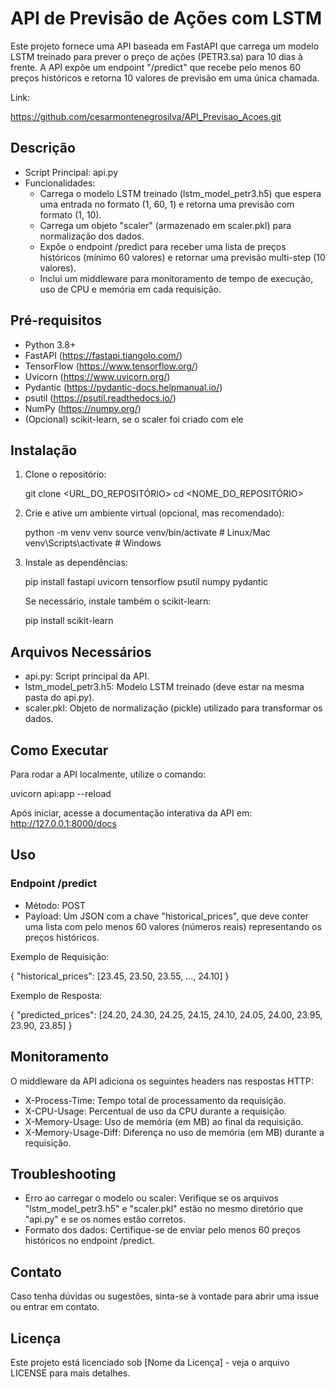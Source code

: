 # API de Previsão de Ações com LSTM

Este projeto fornece uma API baseada em FastAPI que carrega um modelo LSTM treinado para prever o preço de ações (PETR3.sa) para 10 dias à frente. A API expõe um endpoint "/predict" que recebe pelo menos 60 preços históricos e retorna 10 valores de previsão em uma única chamada.

Link:

https://github.com/cesarmontenegrosilva/API_Previsao_Acoes.git


## Descrição

- Script Principal: api.py
- Funcionalidades:
  - Carrega o modelo LSTM treinado (lstm_model_petr3.h5) que espera uma entrada no formato (1, 60, 1) e retorna uma previsão com formato (1, 10).
  - Carrega um objeto "scaler" (armazenado em scaler.pkl) para normalização dos dados.
  - Expõe o endpoint /predict para receber uma lista de preços históricos (mínimo 60 valores) e retornar uma previsão multi-step (10 valores).
  - Inclui um middleware para monitoramento de tempo de execução, uso de CPU e memória em cada requisição.

## Pré-requisitos

- Python 3.8+
- FastAPI (https://fastapi.tiangolo.com/)
- TensorFlow (https://www.tensorflow.org/)
- Uvicorn (https://www.uvicorn.org/)
- Pydantic (https://pydantic-docs.helpmanual.io/)
- psutil (https://psutil.readthedocs.io/)
- NumPy (https://numpy.org/)
- (Opcional) scikit-learn, se o scaler foi criado com ele

## Instalação

1. Clone o repositório:

   git clone <URL_DO_REPOSITÓRIO>
   cd <NOME_DO_REPOSITÓRIO>

2. Crie e ative um ambiente virtual (opcional, mas recomendado):

   python -m venv venv
   source venv/bin/activate   # Linux/Mac
   venv\Scripts\activate      # Windows

3. Instale as dependências:

   pip install fastapi uvicorn tensorflow psutil numpy pydantic

   Se necessário, instale também o scikit-learn:

   pip install scikit-learn

## Arquivos Necessários

- api.py: Script principal da API.
- lstm_model_petr3.h5: Modelo LSTM treinado (deve estar na mesma pasta do api.py).
- scaler.pkl: Objeto de normalização (pickle) utilizado para transformar os dados.

## Como Executar

Para rodar a API localmente, utilize o comando:

   uvicorn api:app --reload

Após iniciar, acesse a documentação interativa da API em:
http://127.0.0.1:8000/docs

## Uso

### Endpoint /predict

- Método: POST
- Payload: Um JSON com a chave "historical_prices", que deve conter uma lista com pelo menos 60 valores (números reais) representando os preços históricos.

Exemplo de Requisição:

{
  "historical_prices": [23.45, 23.50, 23.55, ..., 24.10]
}

Exemplo de Resposta:

{
  "predicted_prices": [24.20, 24.30, 24.25, 24.15, 24.10, 24.05, 24.00, 23.95, 23.90, 23.85]
}

## Monitoramento

O middleware da API adiciona os seguintes headers nas respostas HTTP:

- X-Process-Time: Tempo total de processamento da requisição.
- X-CPU-Usage: Percentual de uso da CPU durante a requisição.
- X-Memory-Usage: Uso de memória (em MB) ao final da requisição.
- X-Memory-Usage-Diff: Diferença no uso de memória (em MB) durante a requisição.

## Troubleshooting

- Erro ao carregar o modelo ou scaler: Verifique se os arquivos "lstm_model_petr3.h5" e "scaler.pkl" estão no mesmo diretório que "api.py" e se os nomes estão corretos.
- Formato dos dados: Certifique-se de enviar pelo menos 60 preços históricos no endpoint /predict.

## Contato

Caso tenha dúvidas ou sugestões, sinta-se à vontade para abrir uma issue ou entrar em contato.

## Licença

Este projeto está licenciado sob [Nome da Licença] - veja o arquivo LICENSE para mais detalhes.
